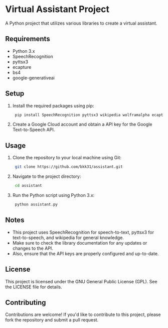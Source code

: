

# Virtual Assistant Project

A Python project that utilizes various libraries to create a virtual assistant.

## Requirements

* Python 3.x
* SpeechRecognition
* pyttsx3
* ecapture
* bs4
* google-generativeai

## Setup

1. Install the required packages using pip:
   ```bash
    pip install SpeechRecognition pyttsx3 wikipedia wolframalpha ecapture bs4 google-generativeai twilio
    ```
2. Create a Google Cloud account and obtain a API key for the Google Text-to-Speech API.

## Usage

1. Clone the repository to your local machine using Git:
   ```bash
    git clone https://github.com/bkk31/assistant.git
    ```
2. Navigate to the project directory:
   ```bash
    cd assistant
    ```
3. Run the Python script using Python 3.x:
   ```bash
    python assistant.py
    ```

## Notes

* This project uses SpeechRecognition for speech-to-text, pyttsx3 for text-to-speech, and wikipedia for general knowledge.
* Make sure to check the library documentation for any updates or changes to the API.
* Also, ensure that the API keys are properly configured and up-to-date.

## License

This project is licensed under the GNU General Public License (GPL). See the LICENSE file for details.

## Contributing

Contributions are welcome! If you'd like to contribute to this project, please fork the repository and submit a pull request.